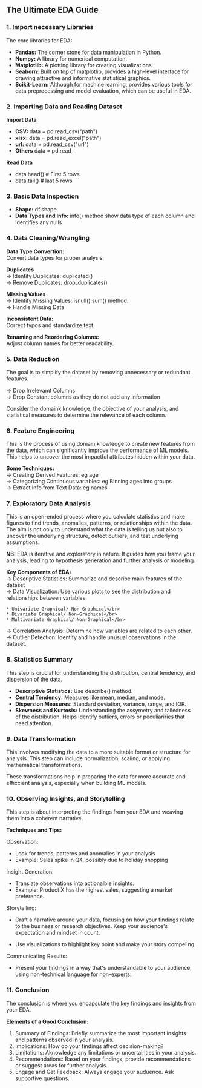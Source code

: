 ## The Ultimate EDA Guide
### 1. Import necessary Libraries

The core libraries for EDA:</br>

* **Pandas:** The corner stone for data manipulation in Python.
* **Numpy:** A library for numerical computation.
* **Matplotlib:** A plotting library for creating visualizations.
* **Seaborn:** Built on top of matplotlib, provides a high-level interface for drawing attractive and informative statistical graphics.
* **Scikit-Learn:** Although for machine learning, provides various tools for data preprocessing and model evaluation, which can be useful in EDA.

### 2. Importing Data and Reading Dataset

  **Import Data**
   * **CSV:** data = pd.read_csv("path")
   * **xlsx:** data = pd.read_excel("path")
   * **url:** data = pd.read_csv("url")
   * **Others** data = pd.read_<format>
   
  **Read Data**
   * data.head() # First 5 rows
   * data.tail() # last 5 rows

### 3. Basic Data Inspection
   * **Shape:** df.shape
   * **Data Types and Info:** info() method show data type of each column and identifies any nulls
     
### 4. Data Cleaning/Wrangling

**Data Type Convertion:** </br>
  Convert data types for proper analysis.</br>
  
**Duplicates**</br>
    -> Identify Duplicates: duplicated()</br>
    -> Remove Duplicates: drop_duplicates()

**Missing Values**</br>
    -> Identify Missing Values: isnull().sum() method.</br>
    -> Handle Missing Data</br>
    
**Inconsistent Data:** </br>
  Correct typos and standardize text.</br>
  
**Renaming and Reordering Columns:** </br>
  Adjust column names for better readability.

### 5. Data Reduction

The goal is to simplify the dataset by removing unnecessary or redundant features.

-> Drop Irrelevamt Columns</br>
-> Drop Constant columns as they do not add any information

Consider the domaink knowledge, the objective of your analysis, and statistical measures to determine the relevance of each column.

### 6. Feature Engineering

This is the process of using domain knowledge to create new features from the data, which can significantly improve the performance of ML models. This helps to uncover the most impactful attributes hidden within your data.

**Some Techniques:** </br>
  -> Creating Derived Features: eg age</br>
  -> Categorizing Continuous variables: eg Binning ages into groups</br>
  -> Extract Info from Text Data: eg names

### 7. Exploratory Data Analysis

This is an open-ended process where you calculate statistics and make figures to find trends, anomalies, patterns, or relationships within the data. The aim is not only to understand what the data is telling us but also to uncover the underlying structure, detect outliers, and test underlying assumptions.

**NB:** EDA is iterative and exploratory in nature. It guides how you frame your analysis, leading to hypothesis generation and further analysis or modeling.

**Key Components of EDA:** </br>
  -> Descriptive Statistics: Summarize and describe main features of the dataset</br>
  -> Data Visualization: Use various plots to see the distribution and relationships between variables.</br>
  
    * Univariate Graphical/ Non-Graphical</br>
    * Bivariate Graphical/ Non-Graphical</br>
    * Multivariate Graphical/ Non-Graphical</br>
    
  -> Correlation Analysis: Determine how variables are related to each other.</br>
  -> Outlier Detection: Identify and handle unusual observations in the dataset.</br>

### 8. Statistics Summary

This step is crucial for understanding the distribution, central tendency, and dispersion of the data.

  * **Descriptive Statistics:** Use describe() method.
  * **Central Tendency:** Measures like mean, median, and mode.
  * **Dispersion Measures:** Standard deviation, variance, range, and IQR.
  * **Skewness and Kurtosis:** Understanding the assymetry and tailedness of the distribution. Helps identify outliers, errors or peculiariries that need attention.

### 9. Data Transformation

This involves modifying the data to a more suitable format or structure for analysis. This step can include normalization, scaling, or applying mathematical transformations.

These transformations help in preparing the data for more accurate and efficcient analysis, especially when building ML models.

### 10. Observing Insights, and Storytelling

This step is about interpreting the findings from your EDA and weaving them into a coherent narrative.

**Techniques and Tips:**</br>

Observation:</br>
  * Look for trends, patterns and anomalies in your analysis
  * Example: Sales spike in Q4, possibly due to holiday shopping

Insight Generation:
  * Translate observations into actionalble insights.
  * Example: Product X has the highest sales, suggesting a market preference.

Storytelling:
  * Craft a narrative around your data, focusing on how your findings relate to the business or research objectives. Keep your audience's expectation and mindset in count.

  * Use visualizations to highlight key point and make your story compeling.

Communicating Results:
* Present your findings in a way that's understandable to your audience, using non-technical language for non-experts.

### 11. Conclusion

The conclusion is where you encapsulate the key findings and insights from your EDA.

**Elements of a Good Conclusion:**

1. Summary of Findings: Briefly summarize the most important insights and patterns observed in your analysis.
2. Implications: How do your findings affect decision-making?
3. Limitations: Aknowledge any limitations or uncertainties in your analysis.
4. Recommendations: Based on your findings, provide recommendations or suggest areas for further analysis.
5. Engage and Get Feedback: Always engage your auduence. Ask supportive questions. 
  
